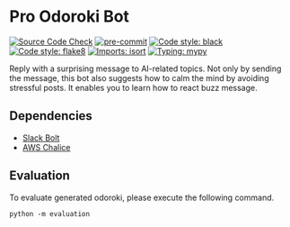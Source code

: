 # Pro Odoroki Bot

[![Source Code Check](https://github.com/icoxfog417/pro-odoroki-bot/actions/workflows/ci.yml/badge.svg)](https://github.com/icoxfog417/pro-odoroki-bot/actions/workflows/ci.yml)
[![pre-commit](https://img.shields.io/badge/pre--commit-enabled-brightgreen?logo=pre-commit&logoColor=white)](https://github.com/pre-commit/pre-commit)
[![Code style: black](https://img.shields.io/badge/code%20style-black-000000.svg)](https://github.com/psf/black)
[![Code style: flake8](https://img.shields.io/badge/code%20style-flake8-black)](https://github.com/PyCQA/flake8)
[![Imports: isort](https://img.shields.io/badge/%20imports-isort-%231674b1?style=flat&labelColor=ef8336)](https://pycqa.github.io/isort/)
[![Typing: mypy](https://img.shields.io/badge/typing-mypy-blue)](https://github.com/python/mypy)

Reply with a surprising message to AI-related topics. Not only by sending the message, this bot also suggests how to calm the mind by avoiding stressful posts. It enables you to learn how to react buzz message.

## Dependencies

* [Slack Bolt](https://slack.dev/bolt-js/ja-jp/tutorial/getting-started)
* [AWS Chalice](https://aws.github.io/chalice/)

## Evaluation

To evaluate generated odoroki, please execute the following command.

```
python -m evaluation
```
